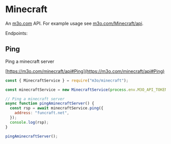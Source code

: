 # Minecraft

An [m3o.com](https://m3o.com) API. For example usage see [m3o.com/Minecraft/api](https://m3o.com/Minecraft/api).

Endpoints:

## Ping

Ping a minecraft server

[https://m3o.com/minecraft/api#Ping](https://m3o.com/minecraft/api#Ping)

```js
const { MinecraftService } = require("m3o/minecraft");

const minecraftService = new MinecraftService(process.env.M3O_API_TOKEN);

// Ping a minecraft server
async function pingAminecraftServer() {
  const rsp = await minecraftService.ping({
    address: "funcraft.net",
  });
  console.log(rsp);
}

pingAminecraftServer();
```
